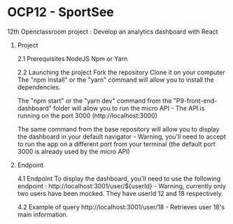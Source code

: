 # OCP12 - SportSee

12th Openclassroom project : Develop an analytics dashboard with React

1. Project

   2.1 Prerequisites
   NodeJS
   Npm or Yarn
   
   2.2 Launching the project
   Fork the repository
   Clone it on your computer
   The "npm install" or the "yarn" command will allow you to install the dependencies.

   The "npm start" or the "yarn dev" command from the "P9-front-end-dashboard" folder will allow you to run the micro API - The API is running on the port 3000 (http://localhost:3000)

   The same command from the base repository will allow you to display the dashboard in your default navigator - Warning, you'll need to accept to run the app on a different port from your terminal (the default port 3000 is already used by the micro API)

2. Endpoint

   4.1 Endpoint
   To display the dashboard, you'll need to use the following endpoint :
   http://localhost:3001/user/${userId} - Warning, currently only two users have been mocked. They have userId 12 and 18 respectively.
   
   4.2 Example of query
   http://localhost:3001/user/18 - Retrieves user 18's main information.

